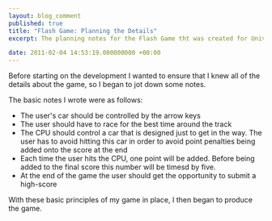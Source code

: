 ```yaml
---
layout: blog_comment
published: true
title: "Flash Game: Planning the Details"
excerpt: The planning notes for the Flash Game tht was created for University. 

date: 2011-02-04 14:53:19.000000000 +00:00
---
```

Before starting on the development I wanted to ensure that I knew all of the details about the game, so I began to jot down some notes.  

The basic notes I wrote were as follows:

- The user's car should be controlled by the arrow keys
- The user should have to race for the best time around the track
- The CPU should control a car that is designed just to get in the way.  The user has to avoid hitting this car in order to avoid point penalties being added onto the score at the end
- Each time the user hits the CPU, one point will be added.  Before being added to the final score this number will be timesd by five. 
- At the end of the game the user should get the opportunity to submit a high-score

With these basic principles of my game in place, I then began to produce the game.  
